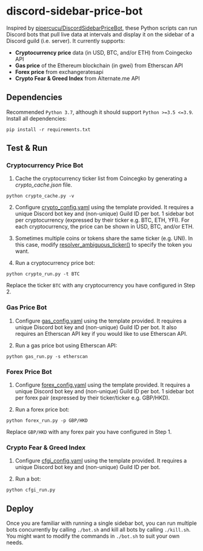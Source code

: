 # discord-sidebar-price-bot
Inspired by [pipercucu/DiscordSidebarPriceBot](https://github.com/pipercucu/DiscordSidebarPriceBot),
these Python scripts can run Discord bots that pull live data at intervals and display it on the sidebar of a Discord guild (i.e. server).
It currently supports:

- **Cryptocurrency price** data (in USD, BTC, and/or ETH) from Coingecko API
- **Gas price** of the Ethereum blockchain (in gwei) from Etherscan API
- **Forex price** from exchangeratesapi
- **Crypto Fear & Greed Index** from Alternate.me API

## Dependencies
Recommended `Python 3.7`, although it should support `Python >=3.5 <=3.9`. Install all dependencies:
```
pip install -r requirements.txt
```

## Test & Run
### Cryptocurrency Price Bot
1. Cache the cryptocurrency ticker list from Coincegko by generating a *crypto_cache.json* file.
```
python crypto_cache.py -v
```

2. Configure [crypto_config.yaml](crypto_config.yaml) using the template provided.
It requires a unique Discord bot key and (non-unique) Guild ID per bot.
1 sidebar bot per cryptocurrency (expressed by their ticker e.g. BTC, ETH, YFI). For each cryptocurrency, the price can be shown in USD, BTC, and/or ETH.

3. Sometimes multiple coins or tokens share the same ticker (e.g. UNI). In this case, modify [resolver_ambiguous_ticker()](crypto_run.py#L20) to specify the token you want.

4. Run a cryptocurrency price bot:
```
python crypto_run.py -t BTC
```
Replace the ticker `BTC` with any cryptocurrency you have configured in Step 2.

### Gas Price Bot
1. Configure [gas_config.yaml](gas_config.yaml) using the template provided.
It requires a unique Discord bot key and (non-unique) Guild ID per bot.
It also requires an Etherscan API key if you would like to use Etherscan API.

2. Run a gas price bot using Etherscan API:
```
python gas_run.py -s etherscan
```

### Forex Price Bot
1. Configure [forex_config.yaml](forex_config.yaml) using the template provided.
It requires a unique Discord bot key and (non-unique) Guild ID per bot.
1 sidebar bot per forex pair (expressed by their ticker/ticker e.g. GBP/HKD).

2. Run a forex price bot:
```
python forex_run.py -p GBP/HKD
```
Replace `GBP/HKD` with any forex pair you have configured in Step 1.

### Crypto Fear & Greed Index
1. Configure [cfgi_config.yaml](cfgi_config.yaml) using the template provided.
It requires a unique Discord bot key and (non-unique) Guild ID per bot.

2. Run a bot:
```
python cfgi_run.py
```

## Deploy
Once you are familiar with running a single sidebar bot, you can run multiple bots concurrently by calling `./bot.sh` and kill all bots by calling `./kill.sh`. You might want to modify the commands in `./bot.sh` to suit your own needs.
